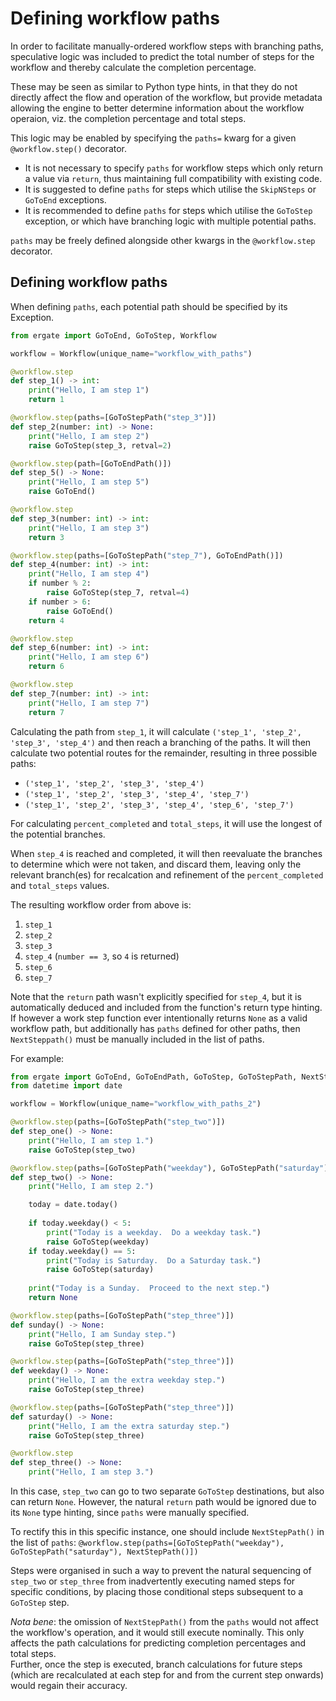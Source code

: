 # Defining workflow paths

In order to facilitate manually-ordered workflow steps with branching paths, speculative logic was included to predict 
the total number of steps for the workflow and thereby calculate the completion percentage.

These may be seen as similar to Python type hints, in that they do not directly affect the flow and operation of the 
workflow, but provide metadata allowing the engine to better determine information about the workflow operaion, viz. the
completion percentage and total steps.

This logic may be enabled by specifying the `paths=` kwarg for a given `@workflow.step()` decorator.

* It is not necessary to specify `paths` for workflow steps which only return a value via `return`, thus maintaining full compatibility with existing code.
* It is suggested to define `paths` for steps which utilise the `SkipNSteps` or `GoToEnd` exceptions. 
* It is recommended to define `paths` for steps which utilise the `GoToStep` exception, or which have branching logic with multiple potential paths.

`paths` may be freely defined alongside other kwargs in the `@workflow.step` decorator.

## Defining workflow paths
When defining `paths`, each potential path should be specified by its Exception.

```py title="workflow_with_paths.py"
from ergate import GoToEnd, GoToStep, Workflow

workflow = Workflow(unique_name="workflow_with_paths")

@workflow.step
def step_1() -> int:
    print("Hello, I am step 1")
    return 1

@workflow.step(paths=[GoToStepPath("step_3")])
def step_2(number: int) -> None:
    print("Hello, I am step 2")
    raise GoToStep(step_3, retval=2)

@workflow.step(path=[GoToEndPath()])
def step_5() -> None:
    print("Hello, I am step 5")
    raise GoToEnd()

@workflow.step
def step_3(number: int) -> int:
    print("Hello, I am step 3")
    return 3

@workflow.step(paths=[GoToStepPath("step_7"), GoToEndPath()])
def step_4(number: int) -> int:
    print("Hello, I am step 4")
    if number % 2:
        raise GoToStep(step_7, retval=4)
    if number > 6:
        raise GoToEnd()
    return 4

@workflow.step
def step_6(number: int) -> int:
    print("Hello, I am step 6")
    return 6

@workflow.step
def step_7(number: int) -> int:
    print("Hello, I am step 7")
    return 7
```

Calculating the path from `step_1`, it will calculate `('step_1', 'step_2', 'step_3', 'step_4')` and then reach a 
branching of the paths.  It will then calculate two potential routes for the remainder, resulting in three possible 
paths:

* `('step_1', 'step_2', 'step_3', 'step_4')`
* `('step_1', 'step_2', 'step_3', 'step_4', 'step_7')`
* `('step_1', 'step_2', 'step_3', 'step_4', 'step_6', 'step_7')`

For calculating `percent_completed` and `total_steps`, it will use the longest of the potential branches.

When `step_4` is reached and completed, it will then reevaluate the branches to determine which were not taken, and 
discard them, leaving only the relevant branch(es) for recalcation and refinement of the `percent_completed` and 
`total_steps` values.

The resulting workflow order from above is:

1. `step_1`
2. `step_2`
3. `step_3`
4. `step_4` (`number == 3`, so `4` is returned)
5. `step_6`
6. `step_7`

Note that the `return` path wasn't explicitly specified for `step_4`, but it is automatically deduced and included from
the function's return type hinting.  If however a work step function ever intentionally returns `None` as a valid 
workflow path, but additionally has `paths` defined for other paths, then `NextSteppath()` must be manually included in 
the list of paths.

For example:

```py title="workflow_with_paths_2.py"
from ergate import GoToEnd, GoToEndPath, GoToStep, GoToStepPath, NextStepPath, Workflow
from datetime import date

workflow = Workflow(unique_name="workflow_with_paths_2")

@workflow.step(paths=[GoToStepPath("step_two")])
def step_one() -> None:
    print("Hello, I am step 1.")
    raise GoToStep(step_two)

@workflow.step(paths=[GoToStepPath("weekday"), GoToStepPath("saturday")])
def step_two() -> None:
    print("Hello, I am step 2.")

    today = date.today()
    
    if today.weekday() < 5:
        print("Today is a weekday.  Do a weekday task.")
        raise GoToStep(weekday)
    if today.weekday() == 5:
        print("Today is Saturday.  Do a Saturday task.")
        raise GoToStep(saturday)
        
    print("Today is a Sunday.  Proceed to the next step.")
    return None

@workflow.step(paths=[GoToStepPath("step_three")])
def sunday() -> None:
    print("Hello, I am Sunday step.")
    raise GoToStep(step_three)

@workflow.step(paths=[GoToStepPath("step_three")])
def weekday() -> None:
    print("Hello, I am the extra weekday step.")
    raise GoToStep(step_three)

@workflow.step(paths=[GoToStepPath("step_three")])
def saturday() -> None:
    print("Hello, I am the extra saturday step.")
    raise GoToStep(step_three)

@workflow.step
def step_three() -> None:
    print("Hello, I am step 3.")

```

In this case, `step_two` can go to two separate `GoToStep` destinations, but also can return `None`.  However, the 
natural `return` path would be ignored due to its `None` type hinting, since `paths` were manually specified.

To rectify this in this specific instance, one should include `NextStepPath()` in the list of `paths`: 
`@workflow.step(paths=[GoToStepPath("weekday"), GoToStepPath("saturday"), NextStepPath()])`

Steps were organised in such a way to prevent the natural sequencing of `step_two` or `step_three` from inadvertently 
executing named steps for specific conditions, by placing those conditional steps subsequent to a `GoToStep` step. 

_Nota bene_: the omission of `NextStepPath()` from the `paths` would not affect the workflow's operation, and it would 
still execute nominally.  This only affects the path calculations for predicting completion percentages and total steps.  
Further, once the step is executed, branch calculations for future steps (which are recalculated at each step for and 
from the current step onwards) would regain their accuracy.
